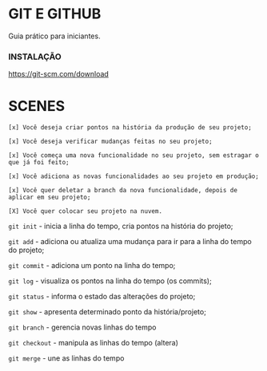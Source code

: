 # GIT E GITHUB

Guia prático para iniciantes.

### INSTALAÇÃO 

https://git-scm.com/download

# SCENES

    [x] Você deseja criar pontos na história da produção de seu projeto;

    [x] Você deseja verificar mudanças feitas no seu projeto;

    [x] Você começa uma nova funcionalidade no seu projeto, sem estragar o que já foi feito;

    [x] Você adiciona as novas funcionalidades ao seu projeto em produção;

    [x] Você quer deletar a branch da nova funcionalidade, depois de aplicar em seu projeto;

    [X] Você quer colocar seu projeto na nuvem.

`git init` - inicia a linha do tempo, cria pontos na história do projeto;

`git add` - adiciona ou atualiza uma mudança para ir para a linha do tempo do projeto;

`git commit` - adiciona um ponto na linha do tempo;

`git log` - visualiza os pontos na linha do tempo (os commits);

`git status` - informa o estado das alterações do projeto;

`git show` - apresenta determinado ponto da história/projeto;

`git branch` - gerencia novas linhas do tempo

`git checkout` - manipula as linhas do tempo (altera)

`git merge` - une as linhas do tempo
